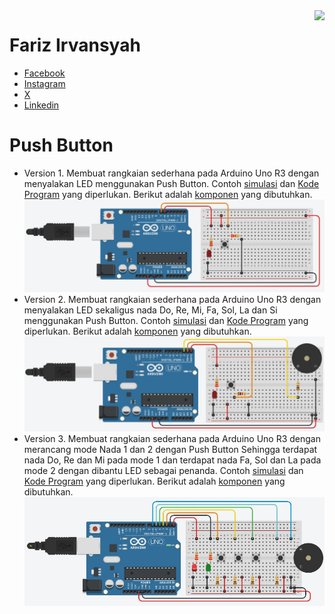 <img src="https://content.arduino.cc/website/Arduino_logo_teal.svg" height="100" align="right" />

# Fariz Irvansyah

- [Facebook](https://www.facebook.com/farizirvansyah) 
- [Instagram](https://www.instagram.com/farizirvansyah/)
- [X](https://twitter.com/farizirvansyah)
- [Linkedin](https://www.linkedin.com/in/farizirvansyah/)

# Push Button
- Version 1.
Membuat rangkaian sederhana pada Arduino Uno R3 dengan menyalakan LED menggunakan Push Button. Contoh [simulasi](https://www.tinkercad.com/things/29S2wUtBkVX-push-button-v1?sharecode=QKKGz29hp5OMlif2V8I2-XmSqpCpl578Q9EvitA-Au4) dan [Kode Program](/Advance%20LED/Push%20Button/V1/V1.ino) yang diperlukan. Berikut adalah [komponen](/Advance%LED/Push%Button/V1/V1.csv) yang dibutuhkan.
![](/Advance%20LED/Push%20Button/V1/V1.png)
- Version 2.
Membuat rangkaian sederhana pada Arduino Uno R3 dengan menyalakan LED sekaligus nada Do, Re, Mi, Fa, Sol, La dan Si menggunakan Push Button. Contoh [simulasi](https://www.tinkercad.com/things/0PtVWUsNuts-push-button-v2?sharecode=nQZbNQOp1Gxd30Oirw7t_K9n3lb15Ohgua7l-GMe2j0) dan [Kode Program](/Advance%20LED/Push%20Button/V2/V2.ino) yang diperlukan. Berikut adalah [komponen](/Advance%LED/Push%Button/V2/V2.csv) yang dibutuhkan.
![](/Advance%20LED/Push%20Button/V2/V2.png)
- Version 3.
Membuat rangkaian sederhana pada Arduino Uno R3 dengan merancang mode Nada 1 dan 2 dengan Push Button Sehingga terdapat nada Do, Re dan Mi pada mode 1 dan terdapat nada Fa, Sol dan La pada mode 2 dengan dibantu LED sebagai penanda. Contoh [simulasi](https://www.tinkercad.com/things/39uffjH0IfT-push-button-v3?sharecode=3GshYXyvVtf0ZTY33bNl4xV9qvzfpUMssmOKxNyOtMo) dan [Kode Program](/Advance%20LED/Push%20Button/V3/V3.ino) yang diperlukan. Berikut adalah [komponen](/Advance%LED/Push%Button/V3/V3.csv) yang dibutuhkan.
![](/Advance%20LED/Push%20Button/V3/V3.png)

